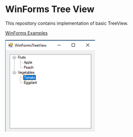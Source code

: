 # WinForms Tree View

This repository contains implementation of basic TreeView.

[WinForms Examples](https://github.com/NikolaGrujic91/WinForms-Examples)

![image missing](App.png "Application UI")